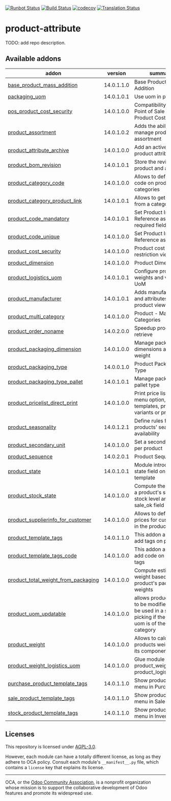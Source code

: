 [![Runbot Status](https://runbot.odoo-community.org/runbot/badge/flat/135/14.0.svg)](https://runbot.odoo-community.org/runbot/repo/github-com-oca-product-attribute-135)
[![Build Status](https://travis-ci.com/OCA/product-attribute.svg?branch=14.0)](https://travis-ci.com/OCA/product-attribute)
[![codecov](https://codecov.io/gh/OCA/product-attribute/branch/14.0/graph/badge.svg)](https://codecov.io/gh/OCA/product-attribute)
[![Translation Status](https://translation.odoo-community.org/widgets/product-attribute-14-0/-/svg-badge.svg)](https://translation.odoo-community.org/engage/product-attribute-14-0/?utm_source=widget)

<!-- /!\ do not modify above this line -->

# product-attribute

TODO: add repo description.

<!-- /!\ do not modify below this line -->

<!-- prettier-ignore-start -->

[//]: # (addons)

Available addons
----------------
addon | version | summary
--- | --- | ---
[base_product_mass_addition](base_product_mass_addition/) | 14.0.1.1.0 | Base Product Mass Addition
[packaging_uom](packaging_uom/) | 14.0.1.0.1 | Use uom in package
[pos_product_cost_security](pos_product_cost_security/) | 14.0.1.0.0 | Compatibility between Point of Sale and Product Cost Security
[product_assortment](product_assortment/) | 14.0.1.0.2 | Adds the ability to manage products assortment
[product_attribute_archive](product_attribute_archive/) | 14.0.1.0.0 | Add an active field on product attributes
[product_bom_revision](product_bom_revision/) | 14.0.1.0.1 | Store the revision of a product and a BOM
[product_category_code](product_category_code/) | 14.0.1.0.0 | Allows to define a code on product categories
[product_category_product_link](product_category_product_link/) | 14.0.1.0.1 | Allows to get products from a category
[product_code_mandatory](product_code_mandatory/) | 14.0.1.0.1 | Set Product Internal Reference as a required field
[product_code_unique](product_code_unique/) | 14.0.1.0.0 | Set Product Internal Reference as Unique
[product_cost_security](product_cost_security/) | 14.0.1.0.0 | Product cost security restriction view
[product_dimension](product_dimension/) | 14.0.1.0.0 | Product Dimension
[product_logistics_uom](product_logistics_uom/) | 14.0.1.0.1 | Configure product weights and volume UoM
[product_manufacturer](product_manufacturer/) | 14.0.1.0.1 | Adds manufacturers and attributes on the product view.
[product_multi_category](product_multi_category/) | 14.0.1.0.0 | Product - Many Categories
[product_order_noname](product_order_noname/) | 14.0.2.0.0 | Speedup product retrieve
[product_packaging_dimension](product_packaging_dimension/) | 14.0.1.0.0 | Manage packaging dimensions and weight
[product_packaging_type](product_packaging_type/) | 14.0.0.1.0 | Product Packaging Type
[product_packaging_type_pallet](product_packaging_type_pallet/) | 14.0.1.0.1 | Manage packaging of pallet type
[product_pricelist_direct_print](product_pricelist_direct_print/) | 14.0.1.0.0 | Print price list from menu option, product templates, products variants or price lists
[product_seasonality](product_seasonality/) | 14.0.1.2.1 | Define rules for products' seasonal availability
[product_secondary_unit](product_secondary_unit/) | 14.0.1.0.0 | Set a secondary unit per product
[product_sequence](product_sequence/) | 14.0.2.0.1 | Product Sequence
[product_state](product_state/) | 14.0.1.0.1 | Module introducing a state field on product template
[product_stock_state](product_stock_state/) | 14.0.1.0.0 | Compute the state of a product's stockthe stock level and sale_ok field
[product_supplierinfo_for_customer](product_supplierinfo_for_customer/) | 14.0.1.0.0 | Allows to define prices for customers in the products
[product_template_tags](product_template_tags/) | 14.0.1.1.0 | This addon allow to add tags on products
[product_template_tags_code](product_template_tags_code/) | 14.0.1.0.0 | This addon allow to add code on products tags
[product_total_weight_from_packaging](product_total_weight_from_packaging/) | 14.0.1.0.0 | Compute estimated weight based on product's packaging weights
[product_uom_updatable](product_uom_updatable/) | 14.0.1.0.0 | allows products uom to be modified after be used in a stock picking if the product uom is of the same category
[product_weight](product_weight/) | 14.0.1.0.0 | Allows to calculate products weight from its components.
[product_weight_logistics_uom](product_weight_logistics_uom/) | 14.0.1.0.0 | Glue module for product_weight and product_logistics_uom
[purchase_product_template_tags](purchase_product_template_tags/) | 14.0.1.1.0 | Show product tags menu in Purchase app
[sale_product_template_tags](sale_product_template_tags/) | 14.0.1.1.0 | Show product tags menu in Sale app
[stock_product_template_tags](stock_product_template_tags/) | 14.0.1.1.0 | Show product tags menu in Inventory app

[//]: # (end addons)

<!-- prettier-ignore-end -->

## Licenses

This repository is licensed under [AGPL-3.0](LICENSE).

However, each module can have a totally different license, as long as they adhere to OCA
policy. Consult each module's `__manifest__.py` file, which contains a `license` key
that explains its license.

----

OCA, or the [Odoo Community Association](http://odoo-community.org/), is a nonprofit
organization whose mission is to support the collaborative development of Odoo features
and promote its widespread use.
